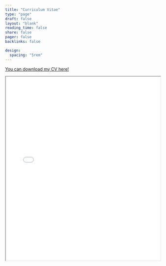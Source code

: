 ```yaml
---
title: "Curriculum Vitae"
type: "page"
draft: false
layout: "blank"
reading_time: false
share: false
pager: false
backlinks: false

design:
  spacing: "5rem"
---
```

<a href="/uploads/resume.pdf" class="btn btn-primary">You can download my CV here!</a>

<iframe src="/uploads/resume.pdf" width="100%" height="600px"></iframe>
